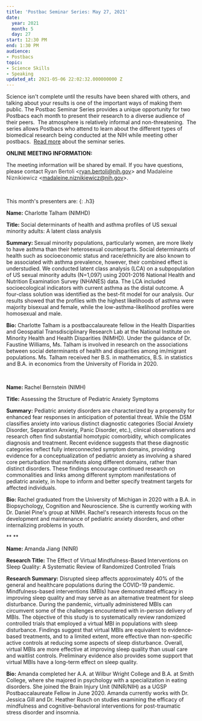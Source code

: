 ```yaml
---
title: 'Postbac Seminar Series: May 27, 2021'
date:
  year: 2021
  month: 5
  day: 27
start: 12:30 PM
end: 1:30 PM
audience:
- Postbacs
topic:
- Science Skills
- Speaking
updated_at: 2021-05-06 22:02:32.000000000 Z
---
```

Science isn\'t complete until the results have been shared with others,
and talking about your results is one of the important ways of making
them public. The Postbac Seminar Series provides a unique opportunity
for two Postbacs each month to present their research to a diverse
audience of their peers.  The atmosphere is relatively informal and
non-threatening.  The series allows Postbacs who attend to learn about
the different types of biomedical research being conducted at the NIH
while meeting other postbacs.  [Read more][1] about the seminar series.

**ONLINE MEETING INFORMATION:**

The meeting information will be shared by email. If you have questions,
please contact <span style="color: #333333; font-family: 'Lucida
Grande', 'Lucida Sans Unicode', Tahoma, Geneva, Verdana, sans-serif;
font-size: 11.0104px; font-style: normal; font-variant-ligatures:
normal; font-variant-caps: normal; font-weight: 400; letter-spacing:
normal; orphans: 2; text-align: start; text-indent: 0px; text-transform:
none; white-space: normal; widows: 2; word-spacing: 0px;
-webkit-text-stroke-width: 0px; background-color: #ffffff;
text-decoration-style: initial; text-decoration-color: initial; display:
inline !important; float: none;">Ryan Bertoli</span>
&lt;[ryan.bertoli@nih.gov](mailto:ryan.bertoli@nih.gov)&gt; and <span
style="color: #333333; font-family: 'Lucida Grande', 'Lucida Sans
Unicode', Tahoma, Geneva, Verdana, sans-serif; font-size: 11.0104px;
font-style: normal; font-variant-ligatures: normal; font-variant-caps:
normal; font-weight: 400; letter-spacing: normal; orphans: 2;
text-align: start; text-indent: 0px; text-transform: none; white-space:
normal; widows: 2; word-spacing: 0px; -webkit-text-stroke-width: 0px;
background-color: #ffffff; text-decoration-style: initial;
text-decoration-color: initial; display: inline !important; float:
none;">Madaleine Niznikiewicz</span>
&lt;[madaleine.niznikiewicz@nih.gov](mailto:madaleine.niznikiewicz@nih.gov)&gt;.

 

This month\'s presenters are:
{: .h3}

**Name:** Charlotte Talham (NIMHD)

<strong>Title: </strong>Social determinants of health and asthma
profiles of US sexual minority adults: A latent class analysis

<strong>Summary: </strong>Sexual minority populations, particularly
women, are more likely to have asthma than their heterosexual
counterparts. Social determinants of health such as socioeconomic status
and race/ethnicity are also known to be associated with asthma
prevalence, however, their combined effect is understudied. We conducted
latent class analysis (LCA) on a subpopulation of US sexual minority
adults (N=1,097) using 2001-2016 National Health and Nutrition
Examination Survey (NHANES) data. The LCA included socioecological
indicators with current asthma as the distal outcome. A four-class
solution was identified as the best-fit model for our analysis. Our
results showed that the profiles with the highest likelihoods of asthma
were majority bisexual and female, while the low-asthma-likelihood
profiles were homosexual and male.

**Bio:** Charlotte Talham is a postbaccalaureate fellow in the Health
Disparities and Geospatial Transdisciplinary Research Lab at the
National Institute on Minority Health and Health Disparities (NIMHD).
Under the guidance of Dr. Faustine Williams, Ms. Talham is involved in
research on the associations between social determinants of health and
disparities among im/migrant populations. Ms. Talham received her B.S.
in mathematics, B.S. in statistics and B.A. in economics from the
University of Florida in 2020.

 

<strong>Name: </strong>Rachel Bernstein (NIMH)

**Title:** Assessing the Structure of Pediatric Anxiety Symptoms

**Summary:** Pediatric anxiety disorders are characterized by a
propensity for enhanced fear responses in anticipation of potential
threat. While the DSM classifies anxiety into various distinct
diagnostic categories (Social Anxiety Disorder, Separation Anxiety,
Panic Disorder, etc.), clinical observations and research often find
substantial homotypic comorbidity, which complicates diagnosis and
treatment. Recent evidence suggests that these diagnostic categories
reflect fully interconnected symptom domains, providing evidence for a
conceptualization of pediatric anxiety as involving a shared core
perturbation that manifests along different domains, rather than
distinct disorders. These findings encourage continued research on
commonalities and links among different symptom manifestations of
pediatric anxiety, in hope to inform and better specify treatment
targets for affected individuals.

<strong>Bio: </strong>Rachel graduated from the University of Michigan
in 2020 with a B.A. in Biopsychology, Cognition and Neuroscience. She is
currently working with Dr. Daniel Pine's group at NIMH. Rachel's
research interests focus on the development and maintenance of pediatric
anxiety disorders, and other internalizing problems in youth.

** **

<strong>Name: </strong>Amanda Jiang (NINR)

**Research Title:** The Effect of Virtual Mindfulness-Based
Interventions on Sleep Quality: A Systematic Review of Randomized
Controlled Trials

**Research Summary:** Disrupted sleep affects approximately 40% of the
general and healthcare populations during the COVID-19 pandemic.
Mindfulness-based interventions (MBIs) have demonstrated efficacy in
improving sleep quality and may serve as an alternative treatment for
sleep disturbance. During the pandemic, virtually administered MBIs can
circumvent some of the challenges encountered with in-person delivery of
MBIs. The objective of this study is to systematically review randomized
controlled trials that employed a virtual MBI in populations with sleep
disturbance. Findings suggest that virtual MBIs are equivalent to
evidence-based treatments, and to a limited extent, more effective than
non-specific active controls at reducing some aspects of sleep
disturbance. Overall, virtual MBIs are more effective at improving sleep
quality than usual care and waitlist controls. Preliminary evidence also
provides some support that virtual MBIs have a long-term effect on sleep
quality. 

**Bio:** Amanda completed her A.A. at Wilbur Wright College and B.A. at
Smith College, where she majored in psychology with a specialization in
eating disorders. She joined the Brain Injury Unit (NINR/NIH) as a UGSP
Postbaccalaureate Fellow in June 2020. Amanda currently works with Dr.
Jessica Gill and Dr. Heather Rusch on studies examining the efficacy of
mindfulness and cognitive-behavioral interventions for post-traumatic
stress disorder and insomnia.



[1]: https://www.training.nih.gov/postbac_seminar_series

